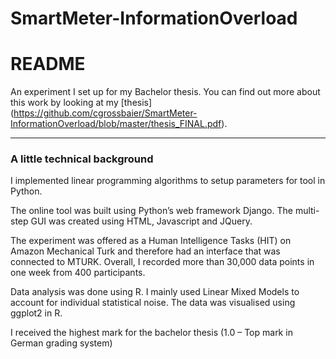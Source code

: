 # SmartMeter-InformationOverload
# README

An experiment I set up for my Bachelor thesis. You can find out more about this work by looking at my [thesis] (https://github.com/cgrossbaier/SmartMeter-InformationOverload/blob/master/thesis_FINAL.pdf). 

***
### A little technical background

I implemented linear programming algorithms to setup parameters for tool in Python. 

The online tool was built using Python’s web framework Django. The multi-step GUI was created using HTML, Javascript and JQuery.

The experiment was offered as a Human Intelligence Tasks (HIT) on Amazon Mechanical Turk and therefore had an interface that was connected to MTURK. 
Overall, I recorded more than 30,000 data points in one week from 400 participants.

Data analysis was done using R. I mainly used Linear Mixed Models to account for individual statistical noise. The data was visualised using ggplot2 in R.

I received the highest mark for the bachelor thesis (1.0 – Top mark in German grading system)

